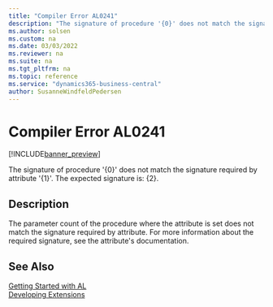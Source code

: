 ```yaml
---
title: "Compiler Error AL0241"
description: "The signature of procedure '{0}' does not match the signature required by attribute '{1}'."
ms.author: solsen
ms.custom: na
ms.date: 03/03/2022
ms.reviewer: na
ms.suite: na
ms.tgt_pltfrm: na
ms.topic: reference
ms.service: "dynamics365-business-central"
author: SusanneWindfeldPedersen
---
```

[//]: # (START>DO_NOT_EDIT)
[//]: # (IMPORTANT:Do not edit any of the content between here and the END>DO_NOT_EDIT.)
[//]: # (Any modifications should be made in the .xml files in the ModernDev repo.)
# Compiler Error AL0241

[!INCLUDE[banner_preview](../includes/banner_preview.md)]

The signature of procedure '{0}' does not match the signature required by attribute '{1}'. The expected signature is: {2}.

## Description
The parameter count of the procedure where the attribute is set does not match the signature required by attribute. For more information about the required signature, see the attribute's documentation.  

[//]: # (IMPORTANT: END>DO_NOT_EDIT)
## See Also  
[Getting Started with AL](../devenv-get-started.md)  
[Developing Extensions](../devenv-dev-overview.md)  